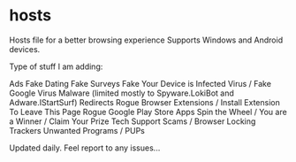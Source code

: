 # hosts
Hosts file for a better browsing experience
Supports Windows and Android devices.

Type of stuff I am adding:

Ads
Fake Dating
Fake Surveys
Fake Your Device is Infected Virus / Fake Google Virus
Malware (limited mostly to Spyware.LokiBot and Adware.IStartSurf)
Redirects
Rogue Browser Extensions / Install Extension To Leave This Page
Rogue Google Play Store Apps
Spin the Wheel / You are a Winner / Claim Your Prize
Tech Support Scams / Browser Locking
Trackers
Unwanted Programs / PUPs


Updated daily. Feel report to any issues...